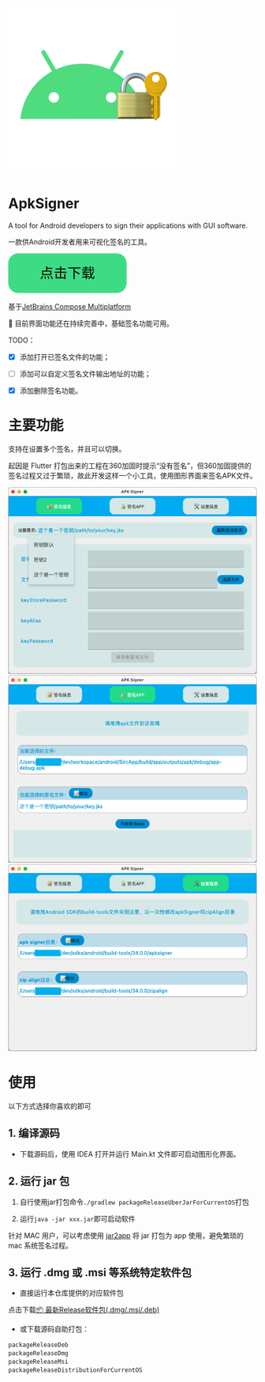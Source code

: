 ![icon](./docs/shortscreen/icon.png)

# ApkSigner

A tool for Android developers to sign their applications with GUI software.

一款供Android开发者用来可视化签名的工具。

[![download button](./docs/shortscreen/download.svg)](https://github.com/jixiaoyong/ApkSigner/releases)

基于[JetBrains Compose Multiplatform](https://github.com/JetBrains/compose-multiplatform/)

🚧 目前界面功能还在持续完善中，基础签名功能可用。

TODO：

- [x] 添加打开已签名文件的功能；

- [ ] 添加可以自定义签名文件输出地址的功能；

- [x] 添加删除签名功能。

# 主要功能

支持在设置多个签名，并且可以切换。

起因是 Flutter 打包出来的工程在360加固时提示“没有签名”，但360加固提供的签名过程又过于繁琐，故此开发这样一个小工具，使用图形界面来签名APK文件。

![sign_info](./docs/shortscreen/sign_info.png)
![sign_app](./docs/shortscreen/sign_app.png)
![sign_settings](./docs/shortscreen/sign_settings.png)

# 使用

以下方式选择你喜欢的即可

## 1. 编译源码

* 下载源码后，使用 IDEA 打开并运行 Main.kt 文件即可启动图形化界面。

## 2. 运行 jar 包

1. 自行使用jar打包命令`./gradlew packageReleaseUberJarForCurrentOS`打包

2. 运行`java -jar xxx.jar`即可启动软件

针对 MAC 用户，可以考虑使用 [jar2app](https://github.com/dante-biase/jar2app)
将 jar 打包为 app 使用，避免繁琐的 mac 系统签名过程。

## 3. 运行 .dmg 或 .msi 等系统特定软件包

* 直接运行本仓库提供的对应软件包

点击下载[📦 最新Release软件包(.dmg/.msi/.deb)](https://github.com/jixiaoyong/ApkSigner/releases)

* 或下载源码自助打包：

```groovy
packageReleaseDeb
packageReleaseDmg
packageReleaseMsi
packageReleaseDistributionForCurrentOS
```